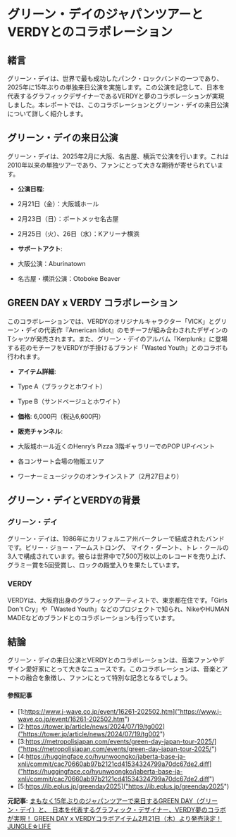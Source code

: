 # グリーン・デイのジャパンツアーとVERDYとのコラボレーション

## 緒言

グリーン・デイは、世界で最も成功したパンク・ロックバンドの一つであり、2025年に15年ぶりの単独来日公演を実施します。この公演を記念して、日本を代表するグラフィックデザイナーであるVERDYと夢のコラボレーションが実現しました。本レポートでは、このコラボレーションとグリーン・デイの来日公演について詳しく紹介します。

## グリーン・デイの来日公演

グリーン・デイは、2025年2月に大阪、名古屋、横浜で公演を行います。これは2010年以来の単独ツアーであり、ファンにとって大きな期待が寄せられています。

- **公演日程**:
 - 2月21日（金）：大阪城ホール
 - 2月23日（日）：ポートメッセ名古屋
 - 2月25日（火）、26日（水）：Kアリーナ横浜

- **サポートアクト**:
 - 大阪公演：Aburinatown
 - 名古屋・横浜公演：Otoboke Beaver

## GREEN DAY x VERDY コラボレーション

このコラボレーションでは、VERDYのオリジナルキャラクター「VICK」とグリーン・デイの代表作『American Idiot』のモチーフが組み合わされたデザインのTシャツが発売されます。また、グリーン・デイのアルバム『Kerplunk』に登場する花のモチーフをVERDYが手掛けるブランド「Wasted Youth」とのコラボも行われます。

- **アイテム詳細**:
 - Type A（ブラックとホワイト）
 - Type B（サンドベージュとホワイト）
 - **価格**: 6,000円（税込6,600円）

- **販売チャンネル**:
 - 大阪城ホール近くのHenry’s Pizza 3階ギャラリーでのPOP UPイベント
 - 各コンサート会場の物販エリア
 - ワーナーミュージックのオンラインストア（2月27日より）

## グリーン・デイとVERDYの背景

### グリーン・デイ

グリーン・デイは、1986年にカリフォルニア州バークレーで結成されたバンドです。ビリー・ジョー・アームストロング、 マイク・ダーント、トレ・クールの3人で構成されています。彼らは世界中で7,500万枚以上のレコードを売り上げ、グラミー賞を5回受賞し、ロックの殿堂入りを果たしています。

### VERDY

VERDYは、大阪府出身のグラフィックアーティストで、東京都在住です。「Girls Don't Cry」や「Wasted Youth」などのプロジェクトで知られ、NikeやHUMAN MADEなどのブランドとのコラボレーションも行っています。

## 結論

グリーン・デイの来日公演とVERDYとのコラボレーションは、音楽ファンやデザイン愛好家にとって大きなニュースです。このコラボレーションは、音楽とアートの融合を象徴し、ファンにとって特別な記念となるでしょう。

#### 参照記事
- [1:https://www.j-wave.co.jp/event/16261-202502.htm]("https://www.j-wave.co.jp/event/16261-202502.htm")
- [2:https://tower.jp/article/news/2024/07/19/tg002]("https://tower.jp/article/news/2024/07/19/tg002")
- [3:https://metropolisjapan.com/events/green-day-japan-tour-2025/]("https://metropolisjapan.com/events/green-day-japan-tour-2025/")
- [4:https://huggingface.co/hyunwoongko/jaberta-base-ja-xnli/commit/cac70660ab97b2121cd41534324799a70dc67de2.diff]("https://huggingface.co/hyunwoongko/jaberta-base-ja-xnli/commit/cac70660ab97b2121cd41534324799a70dc67de2.diff")
- [5:https://ib.eplus.jp/greenday2025]("https://ib.eplus.jp/greenday2025")


**元記事:** [まもなく15年ぶりのジャパンツアーで来日するGREEN DAY（グリーン・デイ）と、 日本を代表するグラフィック・デザイナー、VERDY夢のコラボが実現！ GREEN DAY x VERDYコラボアイテム2月21日（木）より発売決定！ JUNGLE☆LIFE ](https://www.jungle.ne.jp/newsfeature/gd217/)
